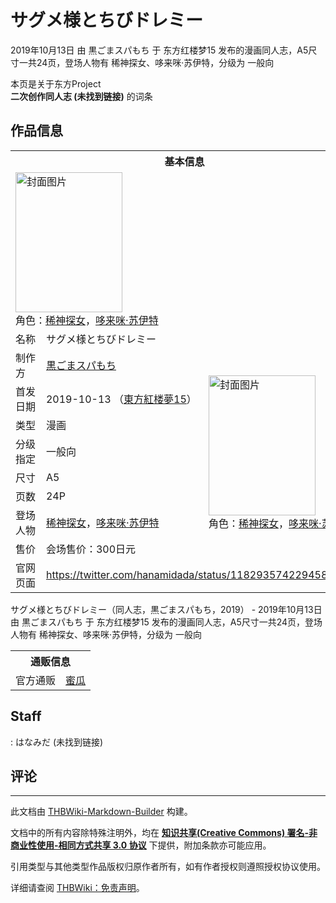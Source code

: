# サグメ様とちびドレミー

<!-- source html: G:\repos\THBWiki-Markdown-Builder\THBWikiMarkdown\Temp\main\c\c6\ns0%3A%E3%82%B5%E3%82%B0%E3%83%A1%E6%A7%98%E3%81%A8%E3%81%A1%E3%81%B3%E3%83%89%E3%83%AC%E3%83%9F%E3%83%BC.html -->

2019年10月13日 由 黒ごまスパもち 于 东方红楼梦15 发布的漫画同人志，A5尺寸一共24页，登场人物有 稀神探女、哆来咪·苏伊特，分级为 一般向

本页是关于东方Project  
 **二次创作同人志 (未找到链接)** 的词条
## 作品信息

<table><tbody><tr><th colspan="3">基本信息</th></tr><tr><td class="cover-artwork-mobile" colspan="2"><a href="./文件-サグメ様とちびドレミー封面.jpg.md" class="image" title="封面图片"><img alt="封面图片" src="https://upload.thwiki.cc/thumb/1/19/%E3%82%B5%E3%82%B0%E3%83%A1%E6%A7%98%E3%81%A8%E3%81%A1%E3%81%B3%E3%83%89%E3%83%AC%E3%83%9F%E3%83%BC%E5%B0%81%E9%9D%A2.jpg/171px-%E3%82%B5%E3%82%B0%E3%83%A1%E6%A7%98%E3%81%A8%E3%81%A1%E3%81%B3%E3%83%89%E3%83%AC%E3%83%9F%E3%83%BC%E5%B0%81%E9%9D%A2.jpg" decoding="async" loading="lazy" width="171" height="224" srcset="https://upload.thwiki.cc/thumb/1/19/%E3%82%B5%E3%82%B0%E3%83%A1%E6%A7%98%E3%81%A8%E3%81%A1%E3%81%B3%E3%83%89%E3%83%AC%E3%83%9F%E3%83%BC%E5%B0%81%E9%9D%A2.jpg/257px-%E3%82%B5%E3%82%B0%E3%83%A1%E6%A7%98%E3%81%A8%E3%81%A1%E3%81%B3%E3%83%89%E3%83%AC%E3%83%9F%E3%83%BC%E5%B0%81%E9%9D%A2.jpg 1.5x, https://upload.thwiki.cc/thumb/1/19/%E3%82%B5%E3%82%B0%E3%83%A1%E6%A7%98%E3%81%A8%E3%81%A1%E3%81%B3%E3%83%89%E3%83%AC%E3%83%9F%E3%83%BC%E5%B0%81%E9%9D%A2.jpg/342px-%E3%82%B5%E3%82%B0%E3%83%A1%E6%A7%98%E3%81%A8%E3%81%A1%E3%81%B3%E3%83%89%E3%83%AC%E3%83%9F%E3%83%BC%E5%B0%81%E9%9D%A2.jpg 2x" data-file-width="344" data-file-height="450"></a><div class="cover-char">角色：<a href="./稀神探女.md" title="稀神探女">稀神探女</a>，<a href="./哆来咪·苏伊特.md" title="哆来咪·苏伊特">哆来咪·苏伊特</a></div></td>
</tr><tr><td class="label">名称</td><td colspan="2"> サグメ様とちびドレミー </td></tr><tr><td class="label">制作方</td><td><a href="./黒ごまスパもち.md" title="黒ごまスパもち">黒ごまスパもち</a></td><td class="cover-artwork" rowspan="8" style="min-width:224px;"><a href="./文件-サグメ様とちびドレミー封面.jpg.md" class="image" title="封面图片"><img alt="封面图片" src="https://upload.thwiki.cc/thumb/1/19/%E3%82%B5%E3%82%B0%E3%83%A1%E6%A7%98%E3%81%A8%E3%81%A1%E3%81%B3%E3%83%89%E3%83%AC%E3%83%9F%E3%83%BC%E5%B0%81%E9%9D%A2.jpg/171px-%E3%82%B5%E3%82%B0%E3%83%A1%E6%A7%98%E3%81%A8%E3%81%A1%E3%81%B3%E3%83%89%E3%83%AC%E3%83%9F%E3%83%BC%E5%B0%81%E9%9D%A2.jpg" decoding="async" loading="lazy" width="171" height="224" srcset="https://upload.thwiki.cc/thumb/1/19/%E3%82%B5%E3%82%B0%E3%83%A1%E6%A7%98%E3%81%A8%E3%81%A1%E3%81%B3%E3%83%89%E3%83%AC%E3%83%9F%E3%83%BC%E5%B0%81%E9%9D%A2.jpg/257px-%E3%82%B5%E3%82%B0%E3%83%A1%E6%A7%98%E3%81%A8%E3%81%A1%E3%81%B3%E3%83%89%E3%83%AC%E3%83%9F%E3%83%BC%E5%B0%81%E9%9D%A2.jpg 1.5x, https://upload.thwiki.cc/thumb/1/19/%E3%82%B5%E3%82%B0%E3%83%A1%E6%A7%98%E3%81%A8%E3%81%A1%E3%81%B3%E3%83%89%E3%83%AC%E3%83%9F%E3%83%BC%E5%B0%81%E9%9D%A2.jpg/342px-%E3%82%B5%E3%82%B0%E3%83%A1%E6%A7%98%E3%81%A8%E3%81%A1%E3%81%B3%E3%83%89%E3%83%AC%E3%83%9F%E3%83%BC%E5%B0%81%E9%9D%A2.jpg 2x" data-file-width="344" data-file-height="450"></a><div class="cover-char">角色：<a href="./稀神探女.md" title="稀神探女">稀神探女</a>，<a href="./哆来咪·苏伊特.md" title="哆来咪·苏伊特">哆来咪·苏伊特</a></div></td>
</tr><tr><td class="label">首发日期</td><td>2019-10-13&#160;（<a href="/展会作品列表?e=%E4%B8%9C%E6%96%B9%E7%BA%A2%E6%A5%BC%E6%A2%A6%2315">東方紅楼夢15</a>）</td></tr><tr><td class="label">类型</td><td>漫画</td></tr><tr><td class="label">分级指定</td><td>一般向</td></tr><tr><td class="label">尺寸</td><td>A5</td></tr><tr><td class="label">页数</td><td>24P</td></tr><tr><td class="label">登场人物</td><td><a href="./稀神探女.md" title="稀神探女">稀神探女</a>，<a href="./哆来咪·苏伊特.md" title="哆来咪·苏伊特">哆来咪·苏伊特</a></td></tr><tr><td class="label">售价</td><td>会场售价：300日元</td></tr>
<tr><td class="label">官网页面</td><td colspan="2"><a rel="nofollow" class="external free" href="https://twitter.com/hanamidada/status/1182935742294589441">https://twitter.com/hanamidada/status/1182935742294589441</a></td></tr></tbody></table>

サグメ様とちびドレミー（同人志，黒ごまスパもち，2019） - 2019年10月13日 由 黒ごまスパもち 于 东方红楼梦15 发布的漫画同人志，A5尺寸一共24页，登场人物有 稀神探女、哆来咪·苏伊特，分级为 一般向

<table><tbody><tr><th colspan="3">通贩信息</th></tr><tr><td class="label">官方通贩</td><td colspan="2"><a rel="nofollow" class="external text" href="https://www.melonbooks.co.jp/detail/detail.php?product_id=567526">蜜瓜</a></td></tr></tbody></table>


## Staff
: はなみだ (未找到链接)

## 评论




---

此文档由 [THBWiki-Markdown-Builder](https://github.com/Delsin-Yu/THBWiki-Markdown-Builder) 构建。

文档中的所有内容除特殊注明外，均在 [**知识共享(Creative Commons) 署名-非商业性使用-相同方式共享 3.0 协议**](https://creativecommons.org/licenses/by-sa/3.0/deed.zh-hans) 下提供，附加条款亦可能应用。

引用类型与其他类型作品版权归原作者所有，如有作者授权则遵照授权协议使用。

详细请查阅 [THBWiki：免责声明](https://thbwiki.cc/THBWiki:%E5%85%8D%E8%B4%A3%E5%A3%B0%E6%98%8E)。

